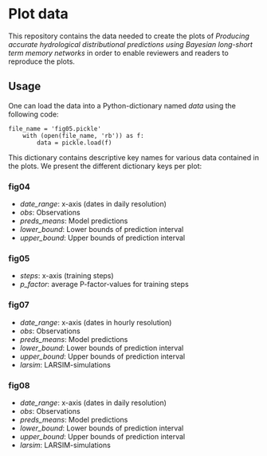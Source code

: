 # Plot data

This repository contains the data needed to create the plots of
*Producing accurate hydrological distributional predictions using Bayesian long-short term memory networks* in order to
enable reviewers and readers to reproduce the plots.

## Usage

One can load the data into a Python-dictionary named *data* using the following code:

```
file_name = 'fig05.pickle'
    with (open(file_name, 'rb')) as f:
        data = pickle.load(f)
```

This dictionary contains descriptive key names for various data contained in the plots. We present the different
dictionary keys per plot:

### fig04

- *date_range*: x-axis (dates in daily resolution)
- *obs*: Observations
- *preds_means*: Model predictions
- *lower_bound*: Lower bounds of prediction interval
- *upper_bound*: Upper bounds of prediction interval

### fig05

- *steps*: x-axis (training steps)
- *p_factor*: average P-factor-values for training steps

### fig07

- *date_range*: x-axis (dates in hourly resolution)
- *obs*: Observations
- *preds_means*: Model predictions
- *lower_bound*: Lower bounds of prediction interval
- *upper_bound*: Upper bounds of prediction interval
- *larsim*: LARSIM-simulations

### fig08

- *date_range*: x-axis (dates in daily resolution)
- *obs*: Observations
- *preds_means*: Model predictions
- *lower_bound*: Lower bounds of prediction interval
- *upper_bound*: Upper bounds of prediction interval
- *larsim*: LARSIM-simulations